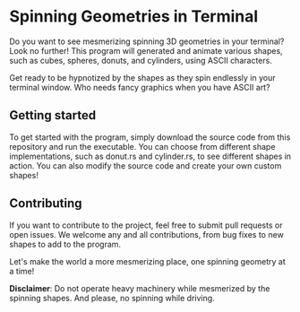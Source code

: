# Spinning Geometries in Terminal

Do you want to see mesmerizing spinning 3D geometries in your terminal? Look no further! This program will generated and animate various shapes, such as cubes, spheres, donuts, and cylinders, using ASCII characters.

Get ready to be hypnotized by the shapes as they spin endlessly in your terminal window. Who needs fancy graphics when you have ASCII art?

## Getting started

To get started with the program, simply download the source code from this repository and run the executable. You can choose from different shape implementations, such as donut.rs and cylinder.rs, to see different shapes in action. You can also modify the source code and create your own custom shapes!

## Contributing

If you want to contribute to the project, feel free to submit pull requests or open issues. We welcome any and all contributions, from bug fixes to new shapes to add to the program.

Let's make the world a more mesmerizing place, one spinning geometry at a time!

**Disclaimer**: Do not operate heavy machinery while mesmerized by the spinning shapes. And please, no spinning while driving.
